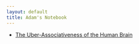 ```yaml
---
layout: default
title: Adam's Notebook
---
```

* [The Uber-Associativeness of the Human Brain](uber_associative.md)
